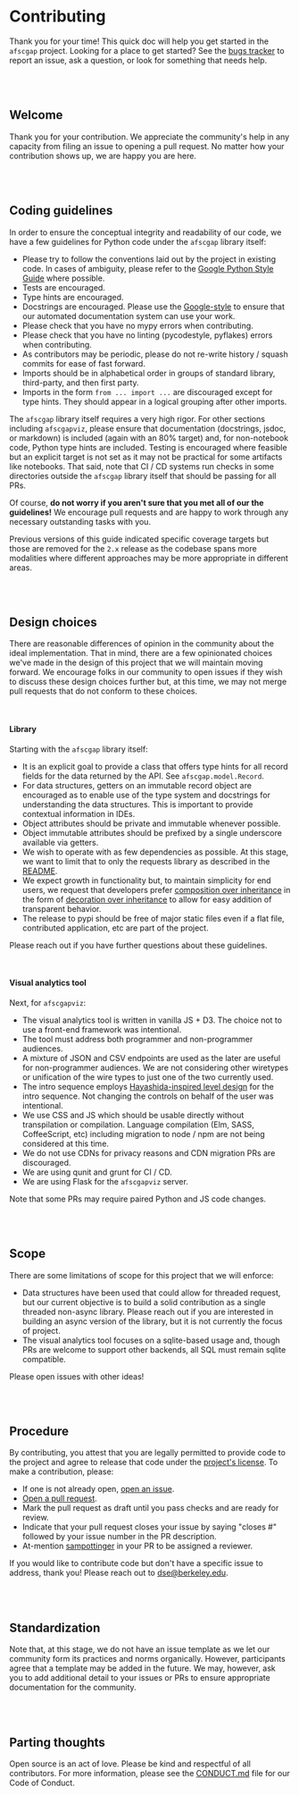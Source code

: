 # Contributing
Thank you for your time! This quick doc will help you get started in the `afscgap` project. Looking for a place to get started? See the [bugs tracker](https://github.com/SchmidtDSE/afscgap/issues) to report an issue, ask a question, or look for something that needs help.

<br>
<br>

## Welcome
Thank you for your contribution. We appreciate the community's help in any capacity from filing an issue to opening a pull request. No matter how your contribution shows up, we are happy you are here.

<br>
<br>

## Coding guidelines
In order to ensure the conceptual integrity and readability of our code, we have a few guidelines for Python code under the `afscgap` library itself:

 - Please try to follow the conventions laid out by the project in existing code. In cases of ambiguity, please refer to the [Google Python Style Guide](https://google.github.io/styleguide/pyguide.html) where possible.
 - Tests are encouraged.
 - Type hints are encouraged.
 - Docstrings are encouraged. Please use the [Google-style](https://sphinxcontrib-napoleon.readthedocs.io/en/latest/example_google.html) to ensure that our automated documentation system can use your work.
 - Please check that you have no mypy errors when contributing.
 - Please check that you have no linting (pycodestyle, pyflakes) errors when contributing.
 - As contributors may be periodic, please do not re-write history / squash commits for ease of fast forward.
 - Imports should be in alphabetical order in groups of standard library, third-party, and then first party.
 - Imports in the form `from ... import ...` are discouraged except for type hints. They should appear in a logical grouping after other imports.

The `afscgap` library itself requires a very high rigor. For other sections including `afscgapviz`, please ensure that documentation (docstrings, jsdoc, or markdown) is included (again with an 80% target) and, for non-notebook code, Python type hints are included. Testing is encouraged where feasible but an explicit target is not set as it may not be practical for some artifacts like notebooks. That said, note that CI / CD systems run checks in some directories outside the `afscgap` library itself that should be passing for all PRs.

Of course, **do not worry if you aren't sure that you met all of our the guidelines!** We encourage pull requests and are happy to work through any necessary outstanding tasks with you.

Previous versions of this guide indicated specific coverage targets but those are removed for the `2.x` release as the codebase spans more modalities where different approaches may be more appropriate in different areas.

<br>
<br>

## Design choices
There are reasonable differences of opinion in the community about the ideal implementation. That in mind, there are a few opinionated choices we've made in the design of this project that we will maintain moving forward. We encourage folks in our community to open issues if they wish to discuss these design choices further but, at this time, we may not merge pull requests that do not conform to these choices.

<br>

#### Library
Starting with the `afscgap` library itself:

 - It is an explicit goal to provide a class that offers type hints for all record fields for the data returned by the API. See `afscgap.model.Record`.
 - For data structures, getters on an immutable record object are encouraged as to enable use of the type system and docstrings for understanding the data structures. This is important to provide contextual information in IDEs.
 - Object attributes should be private and immutable whenever possible.
 - Object immutable attributes should be prefixed by a single underscore available via getters.
 - We wish to operate with as few dependencies as possible. At this stage, we want to limit that to only the requests library as described in the [README](https://github.com/SchmidtDSE/afscgap/blob/main/README.md).
 - We expect growth in functionality but, to maintain simplicity for end users, we request that developers prefer [composition over inheritance](https://betterprogramming.pub/prefer-composition-over-inheritance-1602d5149ea1) in the form of [decoration over inheritance](https://dzone.com/articles/is-inheritance-dead) to allow for easy addition of transparent behavior.
 - The release to pypi should be free of major static files even if a flat file, contributed application, etc are part of the project.

Please reach out if you have further questions about these guidelines.

<br>

#### Visual analytics tool
Next, for `afscgapviz`:

 - The visual analytics tool is written in vanilla JS + D3. The choice not to use a front-end framework was intentional.
 - The tool must address both programmer and non-programmer audiences.
 - A mixture of JSON and CSV endpoints are used as the later are useful for non-programmer audiences. We are not considering other wiretypes or unification of the wire types to just one of the two currently used.
 - The intro sequence employs [Hayashida-inspired level design](https://www.youtube.com/watch?v=dBmIkEvEBtA) for the intro sequence. Not changing the controls on behalf of the user was intentional.
 - We use CSS and JS which should be usable directly without transpilation or compilation. Language compilation (Elm, SASS, CoffeeScript, etc) including migration to node / npm are not being considered at this time.
 - We do not use CDNs for privacy reasons and CDN migration PRs are discouraged.
 - We are using qunit and grunt for CI / CD.
 - We are using Flask for the `afscgapviz` server.

Note that some PRs may require paired Python and JS code changes.

<br>
<br>

## Scope
There are some limitations of scope for this project that we will enforce:

 - Data structures have been used that could allow for threaded request, but our current objective is to build a solid contribution as a single threaded non-async library. Please reach out if you are interested in building an async version of the library, but it is not currently the focus of project.
 - The visual analytics tool focuses on a sqlite-based usage and, though PRs are welcome to support other backends, all SQL must remain sqlite compatible.

Please open issues with other ideas!

<br>
<br>

## Procedure
By contributing, you attest that you are legally permitted to provide code to the project and agree to release that code under the [project's license](https://github.com/SchmidtDSE/afscgap/blob/main/LICENSE.md). To make a contribution, please:

 - If one is not already open, [open an issue](https://github.com/SchmidtDSE/afscgap/issues).
 - [Open a pull request](https://github.com/SchmidtDSE/afscgap/pulls).
 - Mark the pull request as draft until you pass checks and are ready for review.
 - Indicate that your pull request closes your issue by saying "closes #" followed by your issue number in the PR description.
 - At-mention [sampottinger](https://github.com/sampottinger) in your PR to be assigned a reviewer.

If you would like to contribute code but don't have a specific issue to address, thank you! Please reach out to dse@berkeley.edu.

<br>
<br>

## Standardization
Note that, at this stage, we do not have an issue template as we let our community form its practices and norms organically. However, participants agree that a template may be added in the future. We may, however, ask you to add additional detail to your issues or PRs to ensure appropriate documentation for the community.

<br>
<br>

## Parting thoughts
Open source is an act of love. Please be kind and respectful of all contributors. For more information, please see the [CONDUCT.md](https://github.com/SchmidtDSE/afscgap/blob/main/CONDUCT.md) file for our Code of Conduct.
